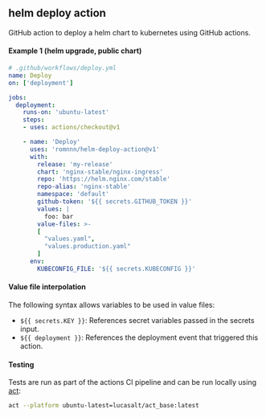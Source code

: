 ## helm deploy action

GitHub action to deploy a helm chart to kubernetes using GitHub actions.

#### Example 1 (helm upgrade, public chart)

```yaml
# .github/workflows/deploy.yml
name: Deploy
on: ['deployment']

jobs:
  deployment:
    runs-on: 'ubuntu-latest'
    steps:
    - uses: actions/checkout@v1

    - name: 'Deploy'
      uses: 'romnnn/helm-deploy-action@v1'
      with:
        release: 'my-release'
        chart: 'nginx-stable/nginx-ingress'
        repo: 'https://helm.nginx.com/stable'
        repo-alias: 'nginx-stable'
        namespace: 'default'
        github-token: '${{ secrets.GITHUB_TOKEN }}'
        values: |
          foo: bar
        value-files: >-
        [
          "values.yaml", 
          "values.production.yaml"
        ]
      env:
        KUBECONFIG_FILE: '${{ secrets.KUBECONFIG }}'
```

#### Value file interpolation

The following syntax allows variables to be used in value files:

- `${{ secrets.KEY }}`: References secret variables passed in the secrets input.
- `${{ deployment }}`: References the deployment event that triggered this
  action.

#### Testing

Tests are run as part of the actions CI pipeline and can be run locally using [act](https://github.com/nektos/act):
```bash
act --platform ubuntu-latest=lucasalt/act_base:latest
```

